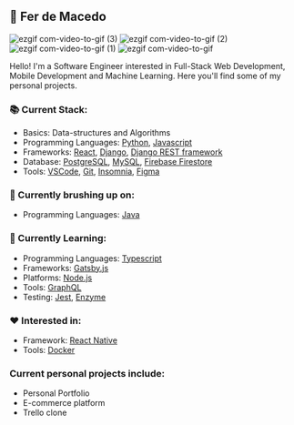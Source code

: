 ## :guitar: Fer de Macedo 
![ezgif com-video-to-gif (3)](https://user-images.githubusercontent.com/9547354/89804627-d0f38e80-db0a-11ea-984f-7d5253142a4f.gif)
![ezgif com-video-to-gif (2)](https://user-images.githubusercontent.com/9547354/89804654-dbae2380-db0a-11ea-892a-ea784280d7dc.gif)
![ezgif com-video-to-gif (1)](https://user-images.githubusercontent.com/9547354/89804659-dcdf5080-db0a-11ea-8ea1-77b8c1f8acc5.gif)
![ezgif com-video-to-gif](https://user-images.githubusercontent.com/9547354/89804666-df41aa80-db0a-11ea-98d2-a2e17bf67706.gif)

Hello! I'm a Software Engineer interested in Full-Stack Web Development, Mobile Development and Machine Learning. Here you'll find some of my personal projects.

### :books: Current Stack:

- Basics: Data-structures and Algorithms
- Programming Languages: [Python](https://www.python.org/), [Javascript](https://www.javascript.com/)
- Frameworks: [React](https://reactjs.org/), [Django](https://www.djangoproject.com/), [Django REST framework](https://www.django-rest-framework.org/)
- Database: [PostgreSQL](https://www.postgresql.org/), [MySQL](https://www.mysql.com/), [Firebase Firestore](https://firebase.google.com/)
- Tools: [VSCode](https://code.visualstudio.com/), [Git](https://www.github.com/), [Insomnia](https://insomnia.rest/), [Figma](https://www.figma.com/)

### :art: Currently brushing up on:

- Programming Languages: [Java](https://www.java.com/en/)

### :dart: Currently Learning:

- Programming Languages: [Typescript](https://www.typescriptlang.org/)
- Frameworks: [Gatsby.js](https://www.gatsbyjs.org/)
- Platforms: [Node.js](https://nodejs.org/en/)
- Tools: [GraphQL](https://graphql.org/)
- Testing: [Jest](https://jestjs.io/), [Enzyme](https://enzymejs.github.io/enzyme/)

### :hearts: Interested in:

- Framework: [React Native](https://reactnative.dev/)
- Tools: [Docker](https://www.docker.com/)

### Current personal projects include:

- Personal Portfolio
- E-commerce platform
- Trello clone


